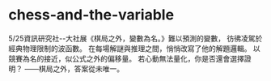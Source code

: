 # chess-and-the-variable
5/25資訊研究社--大社展《棋局之外，變數為名。》難以預測的變數， 彷彿凌駕於經典物理限制的波函數。 在每場解謎與推理之間，悄悄改寫了他的解題邏輯。 以競賽為名的接近，似公式之外的偏移量。 若心動無法量化，你是否還會選擇證明？ ——棋局之外，答案從未唯一。
